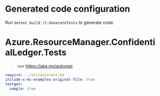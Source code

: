 # Generated code configuration

Run `dotnet build /t:GenerateTests` to generate code.

# Azure.ResourceManager.ConfidentialLedger.Tests

> see https://aka.ms/autorest
``` yaml
require: ../src/autorest.md
include-x-ms-examples-original-file: true
testgen:
  sample: true
```